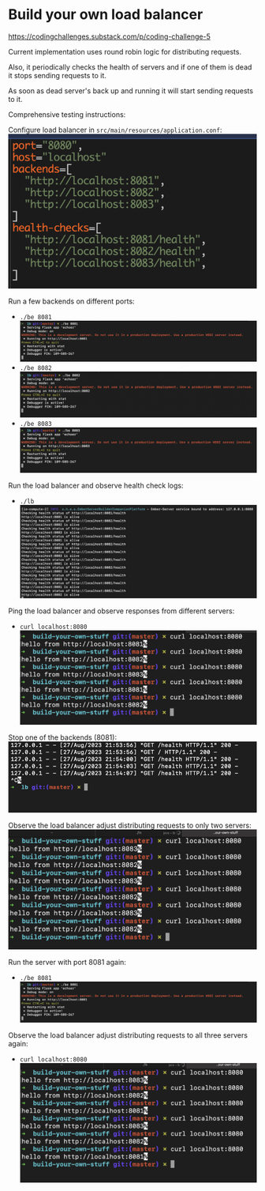 # Build your own load balancer
https://codingchallenges.substack.com/p/coding-challenge-5

Current implementation uses round robin logic for distributing requests.

Also, it periodically checks the health of servers and if one of them is dead it stops sending requests to it.

As soon as dead server's back up and running it will start sending requests to it.

Comprehensive testing instructions:

Configure load balancer in `src/main/resources/application.conf`:
![My Image](screenshots/config.png)


Run a few backends on different ports:
- `./be 8081`
![My Image](screenshots/8081.png)
- `./be 8082`
![My Image](screenshots/8082.png)
- `./be 8083`
![My Image](screenshots/8083.png)


Run the load balancer and observe health check logs:
- `./lb`
![My Image](screenshots/lb-healthcheck-logs.png)

Ping the load balancer and observe responses from different servers:
- `curl localhost:8080`
![My Image](screenshots/lb-curl.png)

Stop one of the backends (8081):
![My Image](screenshots/stop-8081.png)

Observe the load balancer adjust distributing requests to only two servers:
![My Image](screenshots/lb-adjusted-1.png)

Run the server with port 8081 again:
- `./be 8081`
![My Image](screenshots/8081.png)

Observe the load balancer adjust distributing requests to all three servers again:
- `curl localhost:8080`
![My Image](screenshots/final.png)
